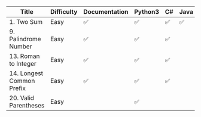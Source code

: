 | Title | Difficulty | Documentation | Python3 | C# | Java |
| ----- | ---------- | ------------- | ------- | -- | ---- |
| 1. Two Sum | Easy | ✅ | ✅ | ✅ | ✅ |
| 9. Palindrome Number | Easy| ✅ | ✅ | ✅ |
| 13. Roman to Integer | Easy| ✅ | ✅ | ✅ |
| 14. Longest Common Prefix | Easy| ✅ | ✅ | ✅ |
| 20. Valid Parentheses | Easy | | ✅ |

